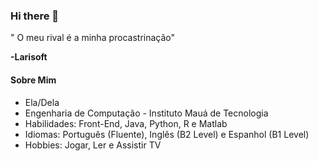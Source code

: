 ### Hi there 👋
" O meu rival é a minha procastrinação"

 **-Larisoft**
#### Sobre Mim
 
  * Ela/Dela
  * Engenharia de Computação - Instituto Mauá de Tecnologia
  * Habilidades: Front-End, Java, Python, R e Matlab
  * Idiomas: Português (Fluente), Inglês (B2 Level) e Espanhol (B1 Level)
  * Hobbies: Jogar, Ler e Assistir TV

  
<!--
**Larisoft01/Larisoft01** is a ✨ _special_ ✨ repository because its `README.md` (this file) appears on your GitHub profile.

Here are some ideas to get you started:

- 🔭 I’m currently working on ...
- 🌱 I’m currently learning ...
- 👯 I’m looking to collaborate on ...
- 🤔 I’m looking for help with ...
- 💬 Ask me about ...
]
- 📫 How to reach me: ...
- 😄 Pronouns: ...
- ⚡ Fun fact: ...
-->

